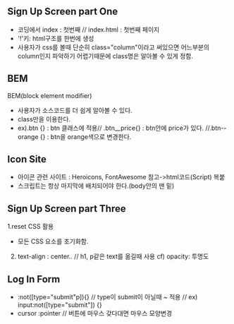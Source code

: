 ## Sign Up Screen part One
- 코딩에서 index : 첫번째 // index.html : 첫번째 페이지
- '!'키: html구조를 한번에 생성
- 사용자가 css를 볼때 단순히 class="column"이라고 써있으면 어느부분의 column인지 파악하기 어렵기때문에 class명은 알아볼 수 있게 정함.

## BEM 
BEM(block element modifier)
- 사용자가 소스코드를 더 쉽게 알아볼 수 있다.
- class만을 이용한다.
- ex).btn {} : btn 클래스에 적용// .btn__price{} : btn안에 price가 있다. //.btn--orange {} : btn을 orange색으로 변경한다.

## Icon Site
- 아이콘 관련 사이트 : Heroicons, FontAwesome 참고->html코드(Script) 복붙
- 스크립트는 항상 마지막에 배치되어야 한다.(body안의 맨 밑)  

## Sign Up Screen part Three
1.reset CSS 활용
- 모든 CSS 요소를 초기화함.
2. text-align : center..  // h1, p같은 text를 옮길때 사용
cf) opacity: 투명도

## Log In Form
- :not([type="submit"p]){}  //  type이 submit이 아닐때 ~ 적용 // ex) input:not([type="submit"]) {}
- cursor :pointer // 버튼에 마우스 갖다대면 마우스 모양변경


